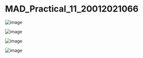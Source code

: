 # MAD_Practical_11_20012021066

![image](https://user-images.githubusercontent.com/110805993/202966673-442d8970-d325-4f03-97a8-cd0de15cef18.png)

![image](https://user-images.githubusercontent.com/110805993/202966710-aee39821-ff5a-46c3-b1f1-b6f6fddc6b3f.png)

![image](https://user-images.githubusercontent.com/110805993/202966750-7d0849af-e483-402a-b8f5-7ac4fbb6d505.png)

![image](https://user-images.githubusercontent.com/110805993/202966769-e552b0d9-6581-40d3-901c-9e4a84fcf1c9.png)
